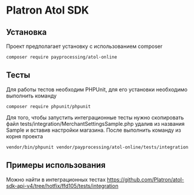 Platron Atol SDK
===============
## Установка

Проект предполагает установку с использованием composer
<pre><code>composer require payprocessing/atol-online</pre></code>

## Тесты
Для работы тестов необходим PHPUnit, для его установки необходимо выполнить команду
```
composer require phpunit/phpunit
```
Для того, чтобы запустить интеграционные тесты нужно скопировать файл tests/integration/MerchantSettingsSample.php удалив 
из названия Sample и вставив настройки магазина. После выполнить команду из корня проекта
```
vendor/bin/phpunit vendor/payprocessing/atol-online/tests/integration
```

## Примеры использования

Можно найти в интеграционных тестах https://github.com/Platron/atol-sdk-api-v4/tree/hotfix/ffd105/tests/integration
